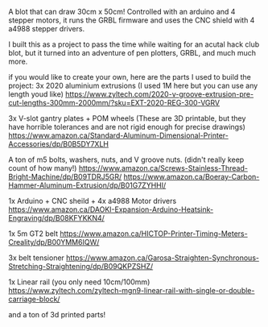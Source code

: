A blot that can draw 30cm x 50cm! Controlled with an arduino and 4 stepper motors, it runs the GRBL firmware and uses the CNC shield with 4 a4988 stepper drivers. 

I built this as a project to pass the time while waiting for an acutal hack club blot, but it turned into an adventure of pen plotters, GRBL, and much much more. 

if you would like to create your own, here are the parts I used to build the project:
3x 2020 aluminium extrusions (I used 1M here but you can use any length youd like)
https://www.zyltech.com/2020-v-groove-extrusion-pre-cut-lengths-300mm-2000mm/?sku=EXT-2020-REG-300-VGRV

3x V-slot gantry plates + POM wheels (These are 3D printable, but they have horrible tolerances and are not rigid enough for precise drawings)
https://www.amazon.ca/Standard-Aluminum-Dimensional-Printer-Accessories/dp/B0B5DY7XLH

A ton of m5 bolts, washers, nuts, and V groove nuts. (didn't really keep count of how many!)
https://www.amazon.ca/Screws-Stainless-Thread-Bright-Machine/dp/B09TDRJ5GR/
https://www.amazon.ca/Boeray-Carbon-Hammer-Aluminum-Extrusion/dp/B01G7ZYHHI/

1x Arduino + CNC sheild + 4x a4988 Motor drivers
https://www.amazon.ca/DAOKI-Expansion-Arduino-Heatsink-Engraving/dp/B08KFYKKN4/

1x 5m GT2 belt
https://www.amazon.ca/HICTOP-Printer-Timing-Meters-Creality/dp/B00YMM6IQW/

3x belt tensioner
https://www.amazon.ca/Garosa-Straighten-Synchronous-Stretching-Straightening/dp/B09QKPZSHZ/

1x Linear rail (you only need 10cm/100mm)
https://www.zyltech.com/zyltech-mgn9-linear-rail-with-single-or-double-carriage-block/

and a ton of 3d printed parts! 



